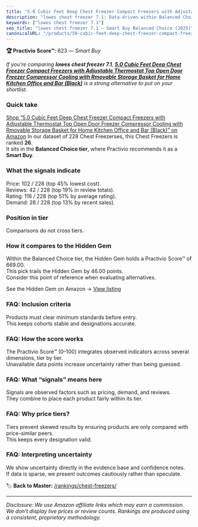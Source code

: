 ```yaml
---
title: "5.0 Cubic Feet Deep Chest Freezer Compact Freezers with Adjustable Thermostat Top Open Door Freezer Compressor Cooling with Rmovable Storage Basket for Home Kitchen Office and Bar (Black)"
description: "lowes chest freezer 7.1: Data-driven within Balanced Choice ranking using the Practivio Score™. Positioned by quality, value, demand, findability, momentum."
keywords: ["lowes chest freezer 7.1"]
seo_title: "lowes chest freezer 7.1 — Smart Buy Balanced Choice (2025)"
canonicalURL: "/products/50-cubic-feet-deep-chest-freezer-compact-freezers-with-adjustable-thermostat-top-open-door-freezer-compressor-cooling-with-rmovable-storage-basket-for-home-kitchen-office-and-bar-black-B0BKPL5C6B/"
---
```


**🏆 Practivio Score™:** 623 — _Smart Buy_


*If you're comparing **lowes chest freezer 7.1**, **[5.0 Cubic Feet Deep Chest Freezer Compact Freezers with Adjustable Thermostat Top Open Door Freezer Compressor Cooling with Rmovable Storage Basket for Home Kitchen Office and Bar (Black)](https://www.amazon.com/dp/B0BKPL5C6B?tag=practivio-20)** is a strong alternative to put on your shortlist.*
### Quick take
[Shop “5.0 Cubic Feet Deep Chest Freezer Compact Freezers with Adjustable Thermostat Top Open Door Freezer Compressor Cooling with Rmovable Storage Basket for Home Kitchen Office and Bar (Black)” on Amazon](https://www.amazon.com/dp/B0BKPL5C6B?tag=practivio-20)
In our dataset of 228 Chest Freezerses, this Chest Freezers is ranked **26**.  
It sits in the **Balanced Choice tier**, where Practivio recommends it as a **Smart Buy**.

### What the signals indicate
Price: 102 / 228 (top 45% lowest cost).  
Reviews: 42 / 228 (top 19% in review totals).  
Rating: 116 / 228 (top 51% by average rating).  
Demand: 28 / 228 (top 13% by recent sales).

### Position in tier
Comparisons do not cross tiers.

### How it compares to the Hidden Gem
Within the Balanced Choice tier, the Hidden Gem holds a Practivio Score™ of 669.00.  
This pick trails the Hidden Gem by 46.00 points.  
Consider this point of reference when evaluating alternatives.  

See the Hidden Gem on Amazon → [View listing](https://www.amazon.com/dp/B00L7QVSXE?tag=practivio-20)

### FAQ: Inclusion criteria
Products must clear minimum standards before entry.  
This keeps cohorts stable and designations accurate.

### FAQ: How the score works
The Practivio Score™ (0–100) integrates observed indicators across several dimensions, tier by tier.  
Unavailable data points increase uncertainty rather than being guessed.

### FAQ: What “signals” means here
Signals are observed factors such as pricing, demand, and reviews.  
They combine to place each product fairly within its tier.

### FAQ: Why price tiers?
Tiers prevent skewed results by ensuring products are only compared with price-similar peers.  
This keeps every designation valid.

### FAQ: Interpreting uncertainty
We show uncertainty directly in the evidence base and confidence notes.  
If data is sparse, we present outcomes cautiously rather than speculate.


🏷️ **Back to Master:** [/rankings/chest-freezers/](/rankings/chest-freezers/)

---
_Disclosure: We use Amazon affiliate links which may earn a commission. We don’t display live prices or review counts. Rankings are produced using a consistent, proprietary methodology._
